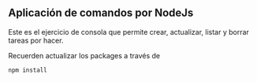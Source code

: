 ## Aplicación de comandos por NodeJs

Este es el ejercicio de consola que permite crear, actualizar, listar y borrar tareas por hacer.

Recuerden actualizar los packages a través de

```
npm install
```